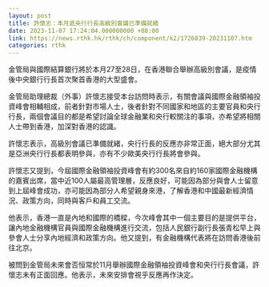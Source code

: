 ```yaml
---
layout: post
title: 許懷志：本月底央行行長高級別會議已準備就緒
date: 2023-11-07 17:24:04.000000000 +08:00
link: https://news.rthk.hk/rthk/ch/component/k2/1726839-20231107.htm
categories: rthk
---
```


金管局與國際結算銀行將於本月27至28日，在香港聯合舉辦高級別會議，是疫情後中央銀行行長首次聚首香港的大型盛會。

金管局助理總裁（外事）許懷志接受本台訪問時表示，有關會議與國際金融領袖投資峰會相輔相成，前者針對市場人士，後者針對不同國家和地區的主要官員和央行行長，兩個會議目的都是希望討論全球金融業和央行較關注的事項，亦希望將相關人士帶到香港，加深對香港的認識。

許懷志表示，高級別會議已準備就緒，央行行長的反應亦非常正面，絕大部分尤其是亞洲央行行長都表明參與，亦有不少歐美央行行長將會參與。

許懷志又提到，今屆國際金融領袖投資峰會有約300名來自約160家國際金融機構的嘉賓出席，當中近100人屬最高管理層，反應良好，可能因為部分與會人士留意到上屆峰會成功，亦可能因為部分人希望親身來港，了解香港和中國最新經濟情況、政策方向，同時與客戶和員工交流。

他表示，香港一直是內地和國際的橋樑，今次峰會其中一個主要目的是提供平台，讓內地金融機構官員與國際金融機構進行交流，包括人民銀行副行長張青松早上與參會人士分享內地經濟和政策方向。他又提到，有金融機構代表將在訪問香港後前往北京。

被問到金管局未來會否恒常於11月舉辦國際金融領袖投資峰會和央行行長會議，許懷志未有正面回應。他表示，未來安排會視乎反應再作決定。
